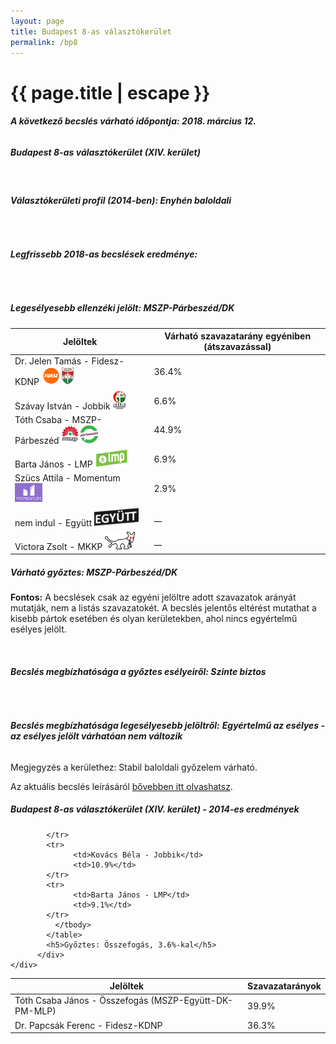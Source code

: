 ```yaml
---
layout: page
title: Budapest 8-as választókerület
permalink: /bp8
---
```


<h1 class="page-title">{{ page.title | escape }}</h1>

<div class="section">
    <div class="row">
          <div class="col s12"><h6><span><strong>A következő becslés várható időpontja: 2018. március 12.</strong></span></h6>
		  <h5>Budapest 8-as választókerület (XIV. kerület)</h5>
<br/><h6><strong>Választókerületi profil (2014-ben): <span id="profil">Enyhén baloldali</span></strong></h6>
<br/>
<h6><strong>Legfrissebb 2018-as becslések eredménye:</strong></h6><br/>
			<h5><strong>Legesélyesebb ellenzéki jelölt: <span id="masodik">MSZP-Párbeszéd/DK </span><span id="esely2"></span><span></span></strong></h5>
<table class="striped">
              <thead>
                <tr>
                    <th>Jelöltek</th>
                    <th>Várható szavazatarány egyéniben (átszavazással)</th>
                </tr>
              </thead>
              <tbody>
             <tr>
                  <td>Dr. Jelen Tamás - Fidesz-KDNP <img src="images/fideszkdnp_logo.png" style="width:55px;height:30px;"></td>
				  <td id="id_fidesz">36.4%</td>
			</tr>
			<tr><td>Szávay István - Jobbik <img src="images/jobbik_logo.png" style="width:23px;height:30px;"></td><td id="id_jobbik">6.6%</td></tr>
<tr>
                  <td>Tóth Csaba - MSZP-Párbeszéd <img src="images/mszpparbeszed_logo.png" style="width:60px;height:30px;"></td>
				  <td id="id_baloldal">44.9%</td>
			</tr>
			<tr>
                  <td>Barta János - LMP <img src="images/lmp_logo.png" style="width:52px;height:30px;"></td>
				  <td id="lmp">6.9%</td>
			</tr>
			<tr>
				  <td>Szücs Attila - Momentum <img src="images/momentum_logo.png" style="width:44px;height:30px;"></td>
				  <td id="id_momentum">2.9%</td>
			</tr>
<tr>
<td>nem indul -  Együtt <img src="images/egyutt_logo2.png" style="width:71px;height:30px;"></td>
<td id="id_egyutt">__</td>
</tr>              
<tr>
<td>Victora Zsolt - MKKP <img src="images/mkkp_logo.png" style="width:49px;height:30px;"></td>
<td id="id_mkkp">__</td>
</tr>  
              </tbody>
            </table><h5>Várható győztes: <span id="gyoztes">MSZP-Párbeszéd/DK </span><span id="esely"></span><span></span></h5>
			
			
<p><strong>Fontos:</strong> A becslések csak az egyéni jelöltre adott szavazatok arányát mutatják, nem a listás szavazatokét. A becslés jelentős eltérést mutathat a kisebb pártok esetében és olyan kerületekben, ahol nincs egyértelmű esélyes jelölt.</p>
<br/>
			<h6><strong>Becslés megbízhatósága a győztes esélyeiről: Szinte biztos</strong> </h6>
<br/><h6><strong>Becslés megbízhatósága legesélyesebb jelöltről:</strong> <strong><span id="biztos_jelolt">Egyértelmű az esélyes - az esélyes jelölt várhatóan nem változik</span></strong></h6>
<p>Megjegyzés a kerülethez: Stabil baloldali győzelem várható.</p>
<p>Az aktuális becslés leírásáról <a href="../metodologia#0305">bővebben itt olvashatsz</a>.</p>
          </div>
    </div>
</div>

<div class="section">
    <div class="row">
          <div class="col s12">
		  <h5>Budapest 8-as választókerület (XIV. kerület) - 2014-es eredmények</h5>
            <table class="striped">
              <thead>
                <tr>
                    <th>Jelöltek</th>
                    <th>Szavazatarányok</th>
                </tr>
              </thead>
              <tbody>
             <tr>
                 <td>Tóth Csaba János - Összefogás (MSZP-Együtt-DK-PM-MLP)</td>
				 <td>39.9%</td>
			</tr>
			<tr> <td>Dr. Papcsák Ferenc - Fidesz-KDNP</td>
				 <td>36.3%</td>
                  
			</tr>
			<tr>
                  <td>Kovács Béla - Jobbik</td>
				  <td>10.9%</td>
			</tr>
			<tr>
				  <td>Barta János - LMP</td>
				  <td>9.1%</td>
			</tr>                
              </tbody>
            </table>
			<h5>Győztes: Összefogás, 3.6%-kal</h5>
          </div>
    </div>
</div>
